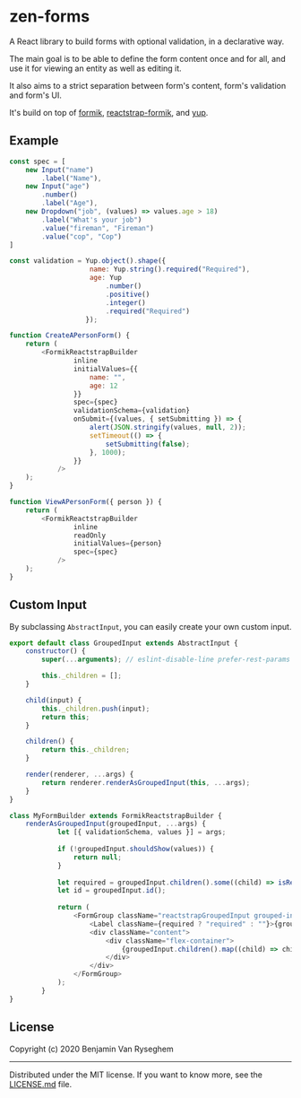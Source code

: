# zen-forms

A React library to build forms with optional validation, in a declarative way.

The main goal is to be able to define the form content once and for all, and use
it for viewing an entity as well as editing it.

It also aims to a strict separation between form's content, form's validation and form's UI.

It's build on top of [formik](https://github.com/formik/formik), [reactstrap-formik](https://github.com/shoaibkhan94/reactstrap-formik), and [yup](https://github.com/jquense/yup).

## Example

```js
const spec = [
    new Input("name")
        .label("Name"),
    new Input("age")
        .number()
        .label("Age"),
    new Dropdown("job", (values) => values.age > 18)
		.label("What's your job")
		.value("fireman", "Fireman")
		.value("cop", "Cop")
]

const validation = Yup.object().shape({
                   	name: Yup.string().required("Required"),
                   	age: Yup
                   		.number()
                   		.positive()
                   		.integer()
                   		.required("Required")
                   });

function CreateAPersonForm() {
    return (
        <FormikReactstrapBuilder
        		inline
        		initialValues={{
                    name: "",
        			age: 12
        		}}
        		spec={spec}
        		validationSchema={validation}
        		onSubmit={(values, { setSubmitting }) => {
        			alert(JSON.stringify(values, null, 2));
                    setTimeout(() => {
        		        setSubmitting(false);
                    }, 1000);
        		}}
        	/>
    );
}

function ViewAPersonForm({ person }) {
    return (
        <FormikReactstrapBuilder
        		inline
                readOnly
        		initialValues={person}
        		spec={spec}
        	/>
    );
}
``` 

## Custom Input

By subclassing `AbstractInput`, you can easily create your own custom input.

```js
export default class GroupedInput extends AbstractInput {
	constructor() {
		super(...arguments); // eslint-disable-line prefer-rest-params

		this._children = [];
	}

	child(input) {
		this._children.push(input);
		return this;
	}

	children() {
		return this._children;
	}

	render(renderer, ...args) {
		return renderer.renderAsGroupedInput(this, ...args);
	}
}

class MyFormBuilder extends FormikReactstrapBuilder {
    renderAsGroupedInput(groupedInput, ...args) {
    		let [{ validationSchema, values }] = args;
    
    		if (!groupedInput.shouldShow(values)) {
    			return null;
    		}
    
    		let required = groupedInput.children().some((child) => isRequired(child.id(), validationSchema));
    		let id = groupedInput.id();
    
    		return (
    			<FormGroup className="reactstrapGroupedInput grouped-input" id={id}>
    				<Label className={required ? "required" : ""}>{groupedInput.getLabel()}</Label>
    				<div className="content">
    					<div className="flex-container">
    						{groupedInput.children().map((child) => child.render(this, ...args))}
    					</div>
    				</div>
    			</FormGroup>
    		);
    	}
}
```

## License

Copyright (c) 2020 Benjamin Van Ryseghem

---
Distributed under the MIT license. If you want to know more, see the [LICENSE.md](./LICENSE.md) file.
